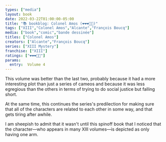 ```yaml
---
types: ["media"]
layout: book
date: 2022-03-22T01:00:00-05:00
title: "📚 bookblog: Colonel Amos (❤️❤️❤️🖤🖤)"
tags: ["XIII","Colonel Amos","Alcante","François Boucq"]
media: ["book","comic","bande dessinée"]
titles: ["Colonel Amos"]
creators: ["Alcante","François Boucq"]
series: ["XIII Mystery"]
franchise: ["XIII"]
ratings: ["❤️❤️❤️🖤🖤"]
params:
  entry:  Volume 4
---
```


This volume was better than the last two, probably because it had a more interesting plot than just a series of cameos and because it was less egregious than the others in terms of trying to do social justice but falling short.

At the same time, this continues the series's predilection for making sure that all of the characters are related to each other in some way, and that gets tiring after awhile. 

I am sheepish to admit that it wasn't until this spinoff book that I noticed that the character—who appears in many XIII volumes—is depicted as only having one arm.